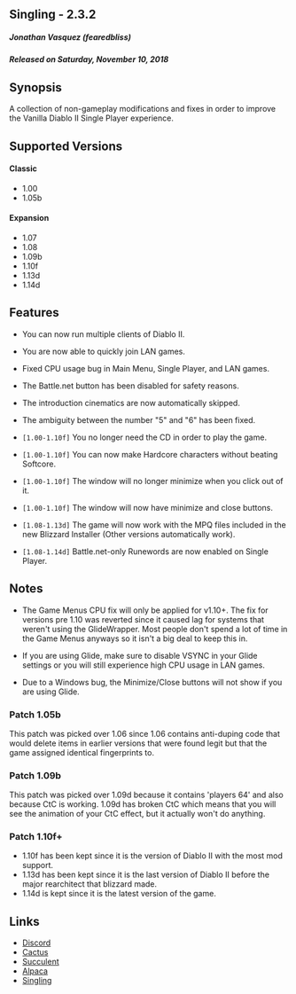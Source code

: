 ## Singling - 2.3.2
##### Jonathan Vasquez (fearedbliss)
##### Released on Saturday, November 10, 2018

## Synopsis

A collection of non-gameplay modifications and fixes in
order to improve the Vanilla Diablo II Single Player experience.

## Supported Versions

#### Classic

- 1.00
- 1.05b

#### Expansion

- 1.07
- 1.08
- 1.09b
- 1.10f
- 1.13d
- 1.14d

## Features

- You can now run multiple clients of Diablo II.
- You are now able to quickly join LAN games.
- Fixed CPU usage bug in Main Menu, Single Player, and LAN games.
- The Battle.net button has been disabled for safety reasons.
- The introduction cinematics are now automatically skipped.
- The ambiguity between the number "5" and "6" has been fixed.

- `[1.00-1.10f]` You no longer need the CD in order to play the game.
- `[1.00-1.10f]` You can now make Hardcore characters without beating Softcore.
- `[1.00-1.10f]` The window will no longer minimize when you click out of it.
- `[1.00-1.10f]` The window will now have minimize and close buttons.

- `[1.08-1.13d]` The game will now work with the MPQ files included in the
                 new Blizzard Installer (Other versions automatically work).

- `[1.08-1.14d]` Battle.net-only Runewords are now enabled on Single Player.

## Notes

- The Game Menus CPU fix will only be applied for v1.10+. The fix for versions
  pre 1.10 was reverted since it caused lag for systems that weren't using the
  GlideWrapper. Most people don't spend a lot of time in the Game Menus anyways
  so it isn't a big deal to keep this in.

- If you are using Glide, make sure to disable VSYNC in your Glide settings
  or you will still experience high CPU usage in LAN games.

- Due to a Windows bug, the Minimize/Close buttons will not show if you are using Glide.

### Patch 1.05b

This patch was picked over 1.06 since 1.06 contains anti-duping code
that would delete items in earlier versions that were found legit but
that the game assigned identical fingerprints to.

### Patch 1.09b

This patch was picked over 1.09d because it contains 'players 64' and
also because CtC is working. 1.09d has broken CtC which means that you will
see the animation of your CtC effect, but it actually won't do anything.

### Patch 1.10f+

- 1.10f has been kept since it is the version of Diablo II with the most mod support.
- 1.13d has been kept since it is the last version of Diablo II before the major rearchitect
  that blizzard made.
- 1.14d is kept since it is the latest version of the game.

## Links

- [Discord](https://discord.gg/B59qDKy)
- [Cactus](https://github.com/fearedbliss/Cactus)
- [Succulent](https://github.com/fearedbliss/Succulent)
- [Alpaca](https://github.com/fearedbliss/Alpaca)
- [Singling](https://github.com/fearedbliss/Singling)